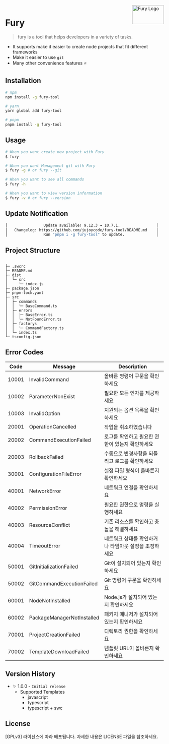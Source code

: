 <img width="100px" height="60px" align="right" alt="Fury Logo" src="https://github.com/jujoycode/fury-tool/blob/main/assets/fury_logo2.jpeg?raw=true" title="fury" />

# Fury

> fury is a tool that helps developers in a variety of tasks.

- It supports make it easier to create node projects that fit different frameworks
- Make it easier to use `git`
- Many other convenience features ⭐️

## Installation

```bash
# npm
npm install -g fury-tool

# yarn
yarn global add fury-tool

# pnpm
pnpm install -g fury-tool
```

## Usage

```bash
# When you want create new project with Fury
$ fury

# When you want Management git with Fury
$ fury -g # or fury --git

# When you want to see all commands
$ fury -h

# When you want to view version information
$ fury -v # or fury --version
```

## Update Notification

```bash
│                Update available! 9.12.3 → 10.7.1.                │
│   Changelog: https://github.com/jujoycode/fury-tool/README.md    │
│                Run "pnpm i -g fury-tool" to update.              │
```

## Project Structure

```

├─ .swcrc
├─ README.md
├─ dist
│  └─ src
│     └─ index.js
├─ package.json
├─ pnpm-lock.yaml
├─ src
│  ├─ commands
│  │  └─ BaseCommand.ts
│  ├─ errors
│  │  ├─ BaseError.ts
│  │  └─ NotFoundError.ts
│  ├─ factorys
│  │  └─ CommandFactory.ts
│  └─ index.ts
└─ tsconfig.json

```

## Error Codes

| Code  | Message                    | Description                                           |
| ----- | -------------------------- | ----------------------------------------------------- |
| 10001 | InvalidCommand             | 올바른 명령어 구문을 확인하세요                       |
| 10002 | ParameterNonExist          | 필요한 모든 인자를 제공하세요                         |
| 10003 | InvalidOption              | 지원되는 옵션 목록을 확인하세요                       |
| 20001 | OperationCancelled         | 작업을 취소하였습니다                                 |
| 20002 | CommandExecutionFailed     | 로그를 확인하고 필요한 권한이 있는지 확인하세요       |
| 20003 | RollbackFailed             | 수동으로 변경사항을 되돌리고 로그를 확인하세요        |
| 30001 | ConfigurationFileError     | 설정 파일 형식이 올바른지 확인하세요                  |
| 40001 | NetworkError               | 네트워크 연결을 확인하세요                            |
| 40002 | PermissionError            | 필요한 권한으로 명령을 실행하세요                     |
| 40003 | ResourceConflict           | 기존 리소스를 확인하고 충돌을 해결하세요              |
| 40004 | TimeoutError               | 네트워크 상태를 확인하거나 타임아웃 설정을 조정하세요 |
| 50001 | GitInitializationFailed    | Git이 설치되어 있는지 확인하세요                      |
| 50002 | GitCommandExecutionFailed  | Git 명령어 구문을 확인하세요                          |
| 60001 | NodeNotInstalled           | Node.js가 설치되어 있는지 확인하세요                  |
| 60002 | PackageManagerNotInstalled | 패키지 매니저가 설치되어 있는지 확인하세요            |
| 70001 | ProjectCreationFailed      | 디렉토리 권한을 확인하세요                            |
| 70002 | TemplateDownloadFailed     | 템플릿 URL이 올바른지 확인하세요                      |

## Version History

- ✨ 1.0.0 - `Initial release`
  - Supported Templates
    - javascript
    - typescript
    - typescript + swc

## License

[GPLv3] 라이선스에 따라 배포됩니다. 자세한 내용은 LICENSE 파일을 참조하세요.
